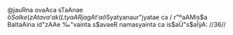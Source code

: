 @jauRna ovaAca
sTaAnae ô$SaIke(zA tava ‘ak(LtyaAR
jagAt‘aô$Syatyanaur"jyatae ca /
r"ºaAMis$a BaItaAina id"zAAe ‰"vainta
s$avaeR namasyainta ca is$aÜ"s$aÎÿA: //36//